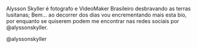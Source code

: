 Alysson Skyller é fotografo e VideoMaker Brasileiro desbravando as terras lusitanas;
Bem... ao decorrer dos dias vou encrementando mais esta bio,
por enquanto se quiserem podem me encontrar nas redes sociais por @alyssonskyller.

@alyssonskyller
